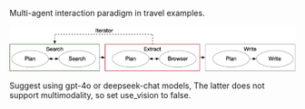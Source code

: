 
Multi-agent interaction paradigm in travel examples.

![img.png](img.png)

Suggest using gpt-4o or deepseek-chat models, The latter does not support multimodality, so set use_vision to false.